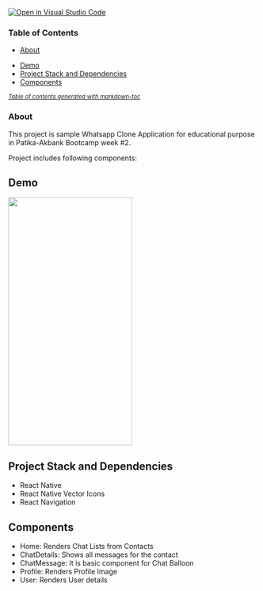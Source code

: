 [![Open in Visual Studio Code](https://classroom.github.com/assets/open-in-vscode-c66648af7eb3fe8bc4f294546bfd86ef473780cde1dea487d3c4ff354943c9ae.svg)](https://classroom.github.com/online_ide?assignment_repo_id=8265194&assignment_repo_type=AssignmentRepo)

### Table of Contents

* [About](#About)
- [Demo](#demo)
- [Project Stack and Dependencies](#project-stack-and-dependencies)
- [Components](#components)

<small><i><a href='http://ecotrust-canada.github.io/markdown-toc/'>Table of contents generated with markdown-toc</a></i></small>


### About

This project is sample Whatsapp Clone Application for educational purpose in Patika-Akbank Bootcamp week #2.

Project includes following components:


## Demo

<img src="assets/simulator-chat.gif" width="250" height="500">

## Project Stack and Dependencies

* React Native
* React Native Vector Icons
* React Navigation

## Components

* Home: Renders Chat Lists from Contacts
* ChatDetails: Shows all messages for the contact
* ChatMessage: It is basic component for Chat Balloon
* Profile: Renders Profile Image
* User: Renders User details
